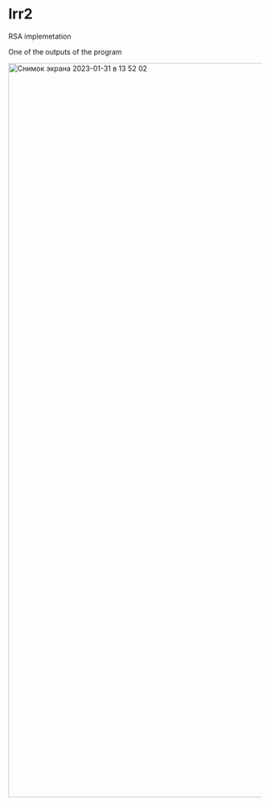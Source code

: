 # lrr2
RSA implemetation

One of the outputs of the program

<img width="1462" alt="Снимок экрана 2023-01-31 в 13 52 02" src="https://user-images.githubusercontent.com/80705987/215741971-28c6cd90-27f2-4648-bb36-beb3f5dd7206.png">
